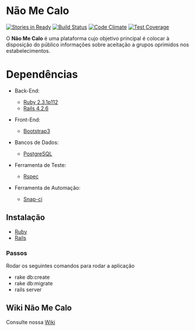 # Não Me Calo
[![Stories in Ready](https://badge.waffle.io/aceleradora-TW/nao-me-calo.svg?label=ready&title=Ready)](http://waffle.io/aceleradora-TW/nao-me-calo)
[![Build Status](https://snap-ci.com/aceleradora-TW/nao-me-calo/branch/master/build_image)](https://snap-ci.com/aceleradora-TW/nao-me-calo/branch/master)
[![Code Climate](https://codeclimate.com/github/aceleradora-TW/nao-me-calo/badges/gpa.svg)](https://codeclimate.com/github/aceleradora-TW/nao-me-calo)
[![Test Coverage](https://codeclimate.com/github/aceleradora-TW/nao-me-calo/badges/coverage.svg)](https://codeclimate.com/github/aceleradora-TW/nao-me-calo/coverage)


O **Não Me Calo** é uma plataforma cujo objetivo principal é colocar à disposição do público informações sobre aceitação a grupos oprimidos nos estabelecimentos.
# Dependências
* Back-End:
  * [Ruby 2.3.1p112](https://www.ruby-lang.org/en/)
  * [Rails 4.2.6](http://weblog.rubyonrails.org/)

* Front-End:
  * [Bootstrap3](http://getbootstrap.com/)

* Bancos de Dados:
  * [PostgreSQL](http://www.postgresql.org/)

* Ferramenta de Teste:
  * [Rspec](http://rspec.info/)

* Ferramenta de Automação:
  * [Snap-ci](https://snap-ci.com/)

## Instalação
* [Ruby](https://www.ruby-lang.org/pt/documentation/installation/)
* [Rails](http://www.railsinstaller.org/pt-BR)

### Passos
Rodar os seguintes comandos para rodar a aplicação

* rake db:create
* rake db:migrate
* rails server

## Wiki Não Me Calo
Consulte nossa [Wiki](https://github.com/aceleradora-TW/nao-me-calo/wiki)
